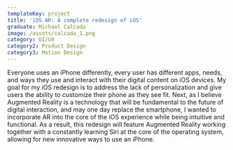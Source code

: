 ```yaml
---
templateKey: project
title: 'iOS AR: A complete redesign of iOS'
graduate: Michael Calcada
image: /assets/calcada_1.png
category: UI/UX
category2: Product Design
category3: Motion Design
---
```

Everyone uses an iPhone differently, every user has different apps, needs, and ways they use and interact with their digital content on iOS devices. My goal for my iOS redesign is to address the lack of personalization and give users the ability to customize their phone as they see fit. Next, as I believe Augmented Reality is a technology that will be fundamental to the future of digital interaction, and may one day replace the smartphone, I wanted to incorporate AR into the core of the iOS experience while being intuitive and functional. As a result, this redesign will feature Augmented Reality working together with a constantly learning Siri at the core of the operating system, allowing for new innovative ways to use an iPhone.
